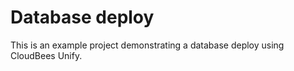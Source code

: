 # Database deploy

This is an example project demonstrating a database deploy using CloudBees Unify.
